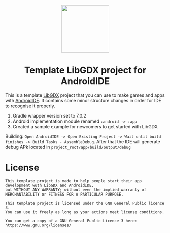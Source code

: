 <p align=center>
  <img src="https://media.discordapp.net/attachments/486869413732155404/937056162971541555/new_icon.png" height=150px width=150px>
  <h1 align=center>Template LibGDX project for AndroidIDE </h1>
</p>

This is a template [LibGDX](libgdx.com) project that you can use to make games and apps with [AndroidIDE](https://github.com/itsaky/AndroidIDE). It contains some minor structure changes in order for IDE to recognise it properly.
1. Gradle wrapper version set to 7.0.2
2. Android implementation module renamed `:android -> :app`
3. Created a sample example for newcomers to get started with LibGDX

Building: `Open AndroidIDE -> Open Existing Project -> Wait until build finishes -> Build Tasks - AssembleDebug`. After that the IDE will generate debug APk located in `project_root/app/build/output/debug`

# License
```
This template project is made to help people start their app development wuth LibGDX and AndroidIDE, 
but WITHOUT ANY WARRANTY; without even the implied warranty of MERCHANTABILITY or FITNESS FOR A PARTICULAR PURPOSE.

This template project is licensed under the GNU General Public licence 3. 
You can use it freely as long as your actions meet license conditions.

You can get a copy of a GNU General Public Licence 3 here: https://www.gnu.org/licenses/
```